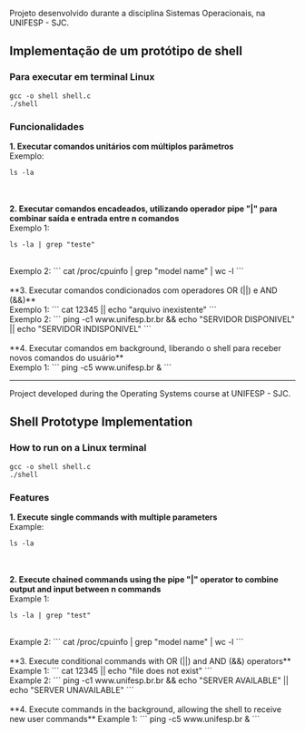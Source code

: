 Projeto desenvolvido durante a disciplina Sistemas Operacionais, na UNIFESP - SJC.

## Implementação de um protótipo de shell

### Para executar em terminal Linux
```
gcc -o shell shell.c
./shell
```

### Funcionalidades
**1. Executar comandos unitários com múltiplos parâmetros** <br/>
Exemplo:
```
ls -la
```
<br/><br/>
**2. Executar comandos encadeados, utilizando operador pipe "|" para combinar saída e entrada entre n comandos** <br/>
Exemplo 1: 
```
ls -la | grep "teste"
```
<br/>
Exemplo 2:
```
cat /proc/cpuinfo | grep "model name" | wc -l
```
<br/><br/>
**3. Executar comandos condicionados com operadores OR (||) e AND (&&)** <br/>
Exemplo 1:
```
cat 12345 || echo "arquivo inexistente"
```
<br/>
Exemplo 2: 
```
ping -c1 www.unifesp.br.br && echo "SERVIDOR DISPONIVEL" || echo "SERVIDOR INDISPONIVEL"
```
<br/><br/>
**4. Executar comandos em background, liberando o shell para receber novos comandos do usuário** <br/>
Exemplo 1:
```
ping -c5 www.unifesp.br &
```

---

Project developed during the Operating Systems course at UNIFESP - SJC. 

## Shell Prototype Implementation  

### How to run on a Linux terminal  
```
gcc -o shell shell.c  
./shell  
```  

### Features  
**1. Execute single commands with multiple parameters**  
Example:  
```
ls -la  
```  
<br/><br/>
**2. Execute chained commands using the pipe "|" operator to combine output and input between n commands**  
Example 1:  
```
ls -la | grep "test"  
```
<br/>
Example 2:  
```
cat /proc/cpuinfo | grep "model name" | wc -l  
```  
<br/><br/>
**3. Execute conditional commands with OR (||) and AND (&&) operators**  
Example 1:  
```
cat 12345 || echo "file does not exist"  
```
<br/>
Example 2:  
```
ping -c1 www.unifesp.br.br && echo "SERVER AVAILABLE" || echo "SERVER UNAVAILABLE"  
```  
<br/><br/>
**4. Execute commands in the background, allowing the shell to receive new user commands**  
Example 1:  
```
ping -c5 www.unifesp.br &  
```  

